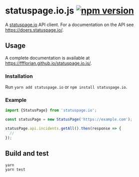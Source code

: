 # statuspage.io.js [![npm version](https://img.shields.io/npm/v/statuspage.io.svg?style=flat)](https://www.npmjs.com/package/statuspage.io)

A [statuspage.io](https://statuspage.io) API client. For a documentation on the API see https://doers.statuspage.io/.

## Usage

A complete documentation is available at https://ffflorian.github.io/statuspage.io.js/.

### Installation

Run `yarn add statuspage.io` or `npm install statuspage.io`.

### Example

```ts
import {StatusPage} from 'statuspage.io';

const statusPage = new StatusPage('https://example.com');

statusPage.api.incidents.getAll().then(response => {
  //
});
```

## Build and test

```
yarn
yarn test
```
